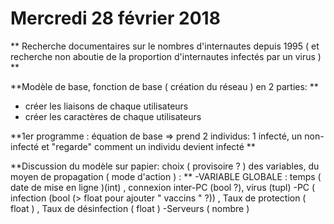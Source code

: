 # Mercredi 28 février 2018 

** Recherche documentaires sur le nombres d'internautes depuis 1995 ( et recherche non aboutie de la proportion 
d'internautes infectés par un virus ) **

**Modèle de base, fonction de base ( création du réseau ) en 2 parties: **
 - créer les liaisons de chaque utilisateurs 
 - créer les caractères de chaque utilisateurs 

**1er programme : équation de base => prend 2 individus: 1 infecté, un non-infecté et "regarde" comment un individu devient 
infecté **

**Discussion du modèle sur papier: choix ( provisoire ? ) des variables, du moyen de propagation ( mode d'action ) : **
 -VARIABLE GLOBALE : temps ( date de mise en ligne )(int) , connexion inter-PC (bool ?), virus (tupl)
 -PC ( infection (bool (> float pour ajouter " vaccins " ?)) , Taux de protection ( float ) , Taux de désinfection ( float )
 -Serveurs ( nombre )

